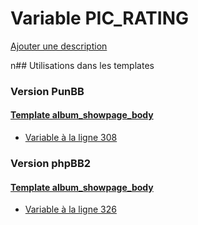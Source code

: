 # Variable PIC_RATING
[Ajouter une description](https://fa-tvars.appspot.com/PIC_RATING)

n## Utilisations dans les templates

### Version PunBB

#### [Template album_showpage_body](punbb/album_showpage_body.md)
* [Variable à la ligne 308](../punbb/album_showpage_body.tpl#L308)

### Version phpBB2

#### [Template album_showpage_body](subsilver/album_showpage_body.md)
* [Variable à la ligne 326](../subsilver/album_showpage_body.tpl#L326)